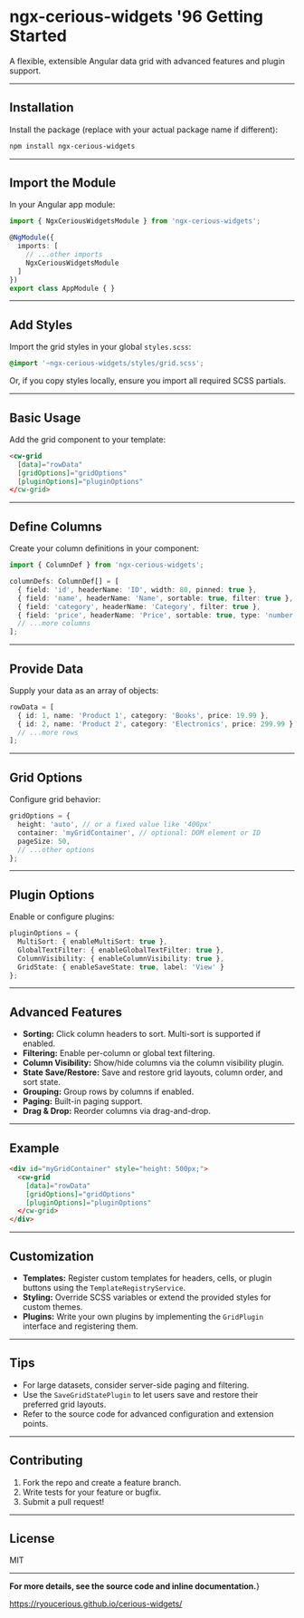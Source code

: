 # ngx-cerious-widgets '96 Getting Started

A flexible, extensible Angular data grid with advanced features and plugin support.

---

## Installation

Install the package (replace with your actual package name if different):

```bash
npm install ngx-cerious-widgets
```

---

## Import the Module

In your Angular app module:

```typescript
import { NgxCeriousWidgetsModule } from 'ngx-cerious-widgets';

@NgModule({
  imports: [
    // ...other imports
    NgxCeriousWidgetsModule
  ]
})
export class AppModule { }
```

---

## Add Styles

Import the grid styles in your global `styles.scss`:

```scss
@import '~ngx-cerious-widgets/styles/grid.scss';
```

Or, if you copy styles locally, ensure you import all required SCSS partials.

---

## Basic Usage

Add the grid component to your template:

```html
<cw-grid
  [data]="rowData"
  [gridOptions]="gridOptions"
  [pluginOptions]="pluginOptions"
</cw-grid>
```

---

## Define Columns

Create your column definitions in your component:

```typescript
import { ColumnDef } from 'ngx-cerious-widgets';

columnDefs: ColumnDef[] = [
  { field: 'id', headerName: 'ID', width: 80, pinned: true },
  { field: 'name', headerName: 'Name', sortable: true, filter: true },
  { field: 'category', headerName: 'Category', filter: true },
  { field: 'price', headerName: 'Price', sortable: true, type: 'number' },
  // ...more columns
];
```

---

## Provide Data

Supply your data as an array of objects:

```typescript
rowData = [
  { id: 1, name: 'Product 1', category: 'Books', price: 19.99 },
  { id: 2, name: 'Product 2', category: 'Electronics', price: 299.99 },
  // ...more rows
];
```

---

## Grid Options

Configure grid behavior:

```typescript
gridOptions = {
  height: 'auto', // or a fixed value like '400px'
  container: 'myGridContainer', // optional: DOM element or ID
  pageSize: 50,
  // ...other options
};
```

---

## Plugin Options

Enable or configure plugins:

```typescript
pluginOptions = {
  MultiSort: { enableMultiSort: true },
  GlobalTextFilter: { enableGlobalTextFilter: true },
  ColumnVisibility: { enableColumnVisibility: true },
  GridState: { enableSaveState: true, label: 'View' }
};
```

---

## Advanced Features

- **Sorting:** Click column headers to sort. Multi-sort is supported if enabled.
- **Filtering:** Enable per-column or global text filtering.
- **Column Visibility:** Show/hide columns via the column visibility plugin.
- **State Save/Restore:** Save and restore grid layouts, column order, and sort state.
- **Grouping:** Group rows by columns if enabled.
- **Paging:** Built-in paging support.
- **Drag & Drop:** Reorder columns via drag-and-drop.

---

## Example

```html
<div id="myGridContainer" style="height: 500px;">
  <cw-grid
    [data]="rowData"
    [gridOptions]="gridOptions"
    [pluginOptions]="pluginOptions"
  </cw-grid>
</div>
```

---

## Customization

- **Templates:** Register custom templates for headers, cells, or plugin buttons using the `TemplateRegistryService`.
- **Styling:** Override SCSS variables or extend the provided styles for custom themes.
- **Plugins:** Write your own plugins by implementing the `GridPlugin` interface and registering them.

---

## Tips

- For large datasets, consider server-side paging and filtering.
- Use the `SaveGridStatePlugin` to let users save and restore their preferred grid layouts.
- Refer to the source code for advanced configuration and extension points.

---

## Contributing

1. Fork the repo and create a feature branch.
2. Write tests for your feature or bugfix.
3. Submit a pull request!

---

## License

MIT

---

**For more details, see the source code and inline documentation.**}

https://ryoucerious.github.io/cerious-widgets/
